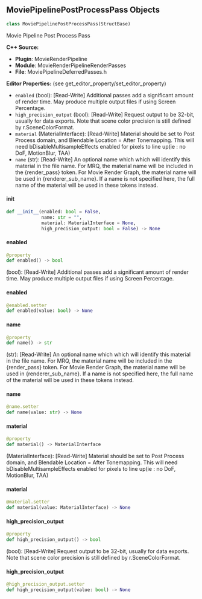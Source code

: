 ## MoviePipelinePostProcessPass Objects

```python
class MoviePipelinePostProcessPass(StructBase)
```

Movie Pipeline Post Process Pass

**C++ Source:**

- **Plugin**: MovieRenderPipeline
- **Module**: MovieRenderPipelineRenderPasses
- **File**: MoviePipelineDeferredPasses.h

**Editor Properties:** (see get_editor_property/set_editor_property)

- ``enabled`` (bool):  [Read-Write] Additional passes add a significant amount of render time. May produce multiple output files if using Screen Percentage.
- ``high_precision_output`` (bool):  [Read-Write] Request output to be 32-bit, usually for data exports. Note that scene color precision is still defined by r.SceneColorFormat.
- ``material`` (MaterialInterface):  [Read-Write] Material should be set to Post Process domain, and Blendable Location = After Tonemapping.
  This will need bDisableMultisampleEffects enabled for pixels to line up(ie : no DoF, MotionBlur, TAA)
- ``name`` (str):  [Read-Write] An optional name which which will identify this material in the file name. For MRQ, the material name will be included in the {render_pass}
  token. For Movie Render Graph, the material name will be used in {renderer_sub_name}. If a name is not specified here, the full name of the material
  will be used in these tokens instead.

<a id="unreal.MoviePipelinePostProcessPass.__init__"></a>

#### __init__

```python
def __init__(enabled: bool = False,
             name: str = "",
             material: MaterialInterface = None,
             high_precision_output: bool = False) -> None
```

<a id="unreal.MoviePipelinePostProcessPass.enabled"></a>

#### enabled

```python
@property
def enabled() -> bool
```

(bool):  [Read-Write] Additional passes add a significant amount of render time. May produce multiple output files if using Screen Percentage.

<a id="unreal.MoviePipelinePostProcessPass.enabled"></a>

#### enabled

```python
@enabled.setter
def enabled(value: bool) -> None
```

<a id="unreal.MoviePipelinePostProcessPass.name"></a>

#### name

```python
@property
def name() -> str
```

(str):  [Read-Write] An optional name which which will identify this material in the file name. For MRQ, the material name will be included in the {render_pass}
token. For Movie Render Graph, the material name will be used in {renderer_sub_name}. If a name is not specified here, the full name of the material
will be used in these tokens instead.

<a id="unreal.MoviePipelinePostProcessPass.name"></a>

#### name

```python
@name.setter
def name(value: str) -> None
```

<a id="unreal.MoviePipelinePostProcessPass.material"></a>

#### material

```python
@property
def material() -> MaterialInterface
```

(MaterialInterface):  [Read-Write] Material should be set to Post Process domain, and Blendable Location = After Tonemapping.
This will need bDisableMultisampleEffects enabled for pixels to line up(ie : no DoF, MotionBlur, TAA)

<a id="unreal.MoviePipelinePostProcessPass.material"></a>

#### material

```python
@material.setter
def material(value: MaterialInterface) -> None
```

<a id="unreal.MoviePipelinePostProcessPass.high_precision_output"></a>

#### high_precision_output

```python
@property
def high_precision_output() -> bool
```

(bool):  [Read-Write] Request output to be 32-bit, usually for data exports. Note that scene color precision is still defined by r.SceneColorFormat.

<a id="unreal.MoviePipelinePostProcessPass.high_precision_output"></a>

#### high_precision_output

```python
@high_precision_output.setter
def high_precision_output(value: bool) -> None
```

<a id="unreal.DynamicMeshChangeContainer"></a>